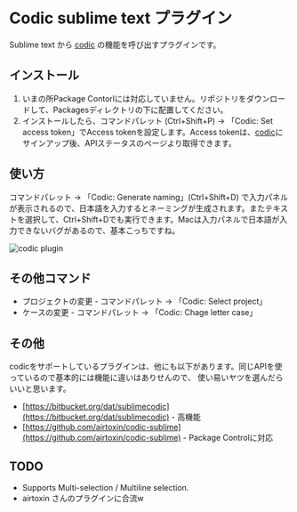 # Codic sublime text プラグイン
Sublime text から [codic](https://codic.jp/) の機能を呼び出すプラグインです。

## インストール
1. いまの所Package Contorlには対応していません。リポジトリをダウンロードして、Packagesディレクトリの下に配置してください。
2. インストールしたら、コマンドパレット (Ctrl+Shift+P) -> 「Codic: Set access token」でAccess tokenを設定します。Access tokenは、[codic](https://codic.jp/)にサインアップ後、APIステータスのページより取得できます。

## 使い方
コマンドパレット -> 「Codic: Generate naming」(Ctrl+Shift+D) で入力パネルが表示されるので、日本語を入力するとネーミングが生成されます。またテキストを選択して、Ctrl+Shift+Dでも実行できます。Macは入力パネルで日本語が入力できないバグがあるので、基本こっちですね。

![codic plugin](https://codic.jp/external/github/sublime.png)

## その他コマンド
- プロジェクトの変更 - コマンドパレット -> 「Codic: Select project」
- ケースの変更 - コマンドパレット -> 「Codic: Chage letter case」

## その他
codicをサポートしているプラグインは、他にも以下があります。同じAPIを使っているので基本的には機能に違いはありせんので、
使い易いヤツを選んだらいいと思います。

- [https://bitbucket.org/dat/sublimecodic](https://bitbucket.org/dat/sublimecodic) - 高機能
- [https://github.com/airtoxin/codic-sublime](https://github.com/airtoxin/codic-sublime) - Package Controlに対応

## TODO
- Supports Multi-selection / Multiline selection.
- airtoxin さんのプラグインに合流w
